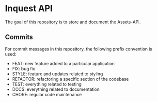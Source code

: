 # Inquest API
The goal of this repository is to store and document the Assets-API.

## Commits
For commit messages in this repository, the following prefix convention is used:

* FEAT: new feature added to a particular application
* FIX: bug fix
* STYLE: feature and updates related to styling
* REFACTOR: refactoring a specific section of the codebase
* TEST: everything related to testing
* DOCS: everything related to documentation
* CHORE: regular code maintenance
